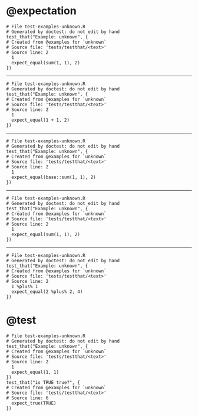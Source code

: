 # @expectation

    
    # File test-examples-unknown.R
    # Generated by doctest: do not edit by hand
    test_that("Example: unknown", {
    # Created from @examples for `unknown`
    # Source file: 'tests/testthat/<text>'
    # Source line: 2
      1
      expect_equal(sum(1, 1), 2)
    })

---

    
    # File test-examples-unknown.R
    # Generated by doctest: do not edit by hand
    test_that("Example: unknown", {
    # Created from @examples for `unknown`
    # Source file: 'tests/testthat/<text>'
    # Source line: 2
      1
      expect_equal(1 + 1, 2)
    })

---

    
    # File test-examples-unknown.R
    # Generated by doctest: do not edit by hand
    test_that("Example: unknown", {
    # Created from @examples for `unknown`
    # Source file: 'tests/testthat/<text>'
    # Source line: 2
      1
      expect_equal(base::sum(1, 1), 2)
    })

---

    
    # File test-examples-unknown.R
    # Generated by doctest: do not edit by hand
    test_that("Example: unknown", {
    # Created from @examples for `unknown`
    # Source file: 'tests/testthat/<text>'
    # Source line: 2
      1
      expect_equal(sum(1, 1), 2)
    })

---

    
    # File test-examples-unknown.R
    # Generated by doctest: do not edit by hand
    test_that("Example: unknown", {
    # Created from @examples for `unknown`
    # Source file: 'tests/testthat/<text>'
    # Source line: 2
      1 %plus% 1
      expect_equal(2 %plus% 2, 4)
    })

# @test

    
    # File test-examples-unknown.R
    # Generated by doctest: do not edit by hand
    test_that("Example: unknown", {
    # Created from @examples for `unknown`
    # Source file: 'tests/testthat/<text>'
    # Source line: 2
      1
      expect_equal(1, 1)
    })
    test_that("is TRUE true?", {
    # Created from @examples for `unknown`
    # Source file: 'tests/testthat/<text>'
    # Source line: 6
      expect_true(TRUE)
    })

